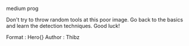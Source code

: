 medium prog

Don't try to throw random tools at this poor image. Go back to the basics and learn the detection techniques. Good luck!

Format : Hero{}
Author : Thibz
